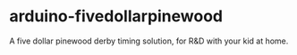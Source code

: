 # arduino-fivedollarpinewood
A five dollar pinewood derby timing solution, for R&amp;D with your kid at home.

